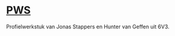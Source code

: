 # [PWS](http://jonasstappers.github.io/PWS/)

Profielwerkstuk van Jonas Stappers en Hunter van Geffen uit 6V3.

